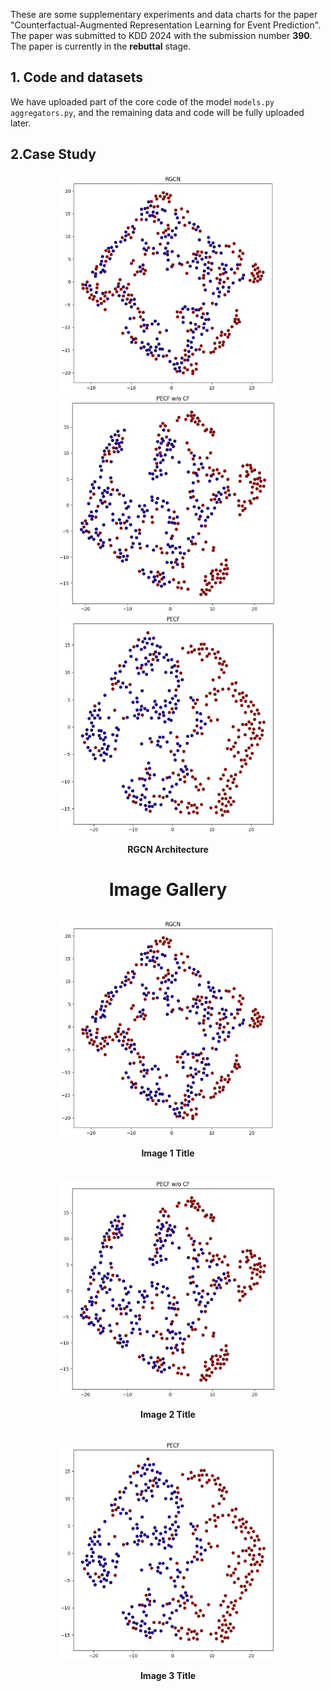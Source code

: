 These are some supplementary experiments and data charts for the paper "Counterfactual-Augmented Representation Learning for Event Prediction". The paper was submitted to KDD 2024 with the submission number **390**. The paper is currently in the **rebuttal** stage.

## 1. Code and datasets

We have uploaded part of the core code of the model `models.py aggregators.py`, and the remaining data and code will be fully uploaded later.

## 2.Case Study
<div style="text-align:center;">
<img src="https://github.com/hucheng-IIE/PECF/blob/main/case_study/RGCN.png" width="350" height="350"/> <img src="https://github.com/hucheng-IIE/PECF/blob/main/case_study/PECF_wo_CF.png" width="350" height="350"> <img src="https://github.com/hucheng-IIE/PECF/blob/main/case_study/PECF.png" width="350" height="350">
<p style="text-align:center; font-weight:bold;">RGCN Architecture</p>
</div>

<!DOCTYPE html>
<html lang="en">
<head>
    <meta charset="UTF-8">
    <meta name="viewport" content="width=device-width, initial-scale=1.0">
    <title>Image Gallery</title>
</head>
<body>
    <h1 style="text-align:center;">Image Gallery</h1>
    <div style="display:flex; justify-content:center; flex-wrap:wrap;">
        <div style="margin:10px;">
            <img src="https://github.com/hucheng-IIE/PECF/blob/main/case_study/RGCN.png" alt="Image 1" width="350" height="350">
            <p style="text-align:center; font-weight:bold;">Image 1 Title</p>
        </div>
        <div style="margin:10px;">
            <img src="https://github.com/hucheng-IIE/PECF/blob/main/case_study/PECF_wo_CF.png" alt="Image 2" width="350" height="350">
            <p style="text-align:center; font-weight:bold;">Image 2 Title</p>
        </div>
        <div style="margin:10px;">
            <img src="https://github.com/hucheng-IIE/PECF/blob/main/case_study/PECF.png" alt="Image 3" width="350" height="350">
            <p style="text-align:center; font-weight:bold;">Image 3 Title</p>
        </div>
    </div>
</body>
</html>
